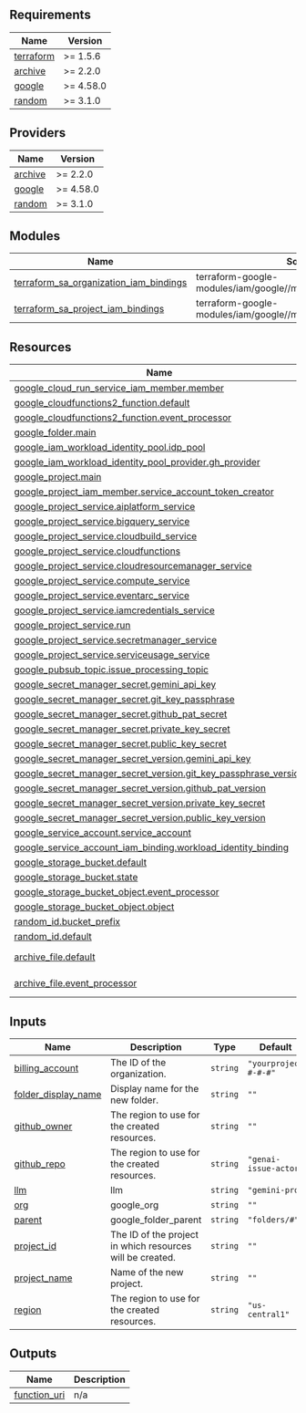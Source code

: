 <!-- BEGIN_TF_DOCS -->
## Requirements

| Name | Version |
|------|---------|
| <a name="requirement_terraform"></a> [terraform](#requirement\_terraform) | >= 1.5.6 |
| <a name="requirement_archive"></a> [archive](#requirement\_archive) | >= 2.2.0 |
| <a name="requirement_google"></a> [google](#requirement\_google) | >= 4.58.0 |
| <a name="requirement_random"></a> [random](#requirement\_random) | >= 3.1.0 |

## Providers

| Name | Version |
|------|---------|
| <a name="provider_archive"></a> [archive](#provider\_archive) | >= 2.2.0 |
| <a name="provider_google"></a> [google](#provider\_google) | >= 4.58.0 |
| <a name="provider_random"></a> [random](#provider\_random) | >= 3.1.0 |

## Modules

| Name | Source | Version |
|------|--------|---------|
| <a name="module_terraform_sa_organization_iam_bindings"></a> [terraform\_sa\_organization\_iam\_bindings](#module\_terraform\_sa\_organization\_iam\_bindings) | terraform-google-modules/iam/google//modules/organizations_iam | 7.6.0 |
| <a name="module_terraform_sa_project_iam_bindings"></a> [terraform\_sa\_project\_iam\_bindings](#module\_terraform\_sa\_project\_iam\_bindings) | terraform-google-modules/iam/google//modules/projects_iam | 7.6.0 |

## Resources

| Name | Type |
|------|------|
| [google_cloud_run_service_iam_member.member](https://registry.terraform.io/providers/hashicorp/google/latest/docs/resources/cloud_run_service_iam_member) | resource |
| [google_cloudfunctions2_function.default](https://registry.terraform.io/providers/hashicorp/google/latest/docs/resources/cloudfunctions2_function) | resource |
| [google_cloudfunctions2_function.event_processor](https://registry.terraform.io/providers/hashicorp/google/latest/docs/resources/cloudfunctions2_function) | resource |
| [google_folder.main](https://registry.terraform.io/providers/hashicorp/google/latest/docs/resources/folder) | resource |
| [google_iam_workload_identity_pool.idp_pool](https://registry.terraform.io/providers/hashicorp/google/latest/docs/resources/iam_workload_identity_pool) | resource |
| [google_iam_workload_identity_pool_provider.gh_provider](https://registry.terraform.io/providers/hashicorp/google/latest/docs/resources/iam_workload_identity_pool_provider) | resource |
| [google_project.main](https://registry.terraform.io/providers/hashicorp/google/latest/docs/resources/project) | resource |
| [google_project_iam_member.service_account_token_creator](https://registry.terraform.io/providers/hashicorp/google/latest/docs/resources/project_iam_member) | resource |
| [google_project_service.aiplatform_service](https://registry.terraform.io/providers/hashicorp/google/latest/docs/resources/project_service) | resource |
| [google_project_service.bigquery_service](https://registry.terraform.io/providers/hashicorp/google/latest/docs/resources/project_service) | resource |
| [google_project_service.cloudbuild_service](https://registry.terraform.io/providers/hashicorp/google/latest/docs/resources/project_service) | resource |
| [google_project_service.cloudfunctions](https://registry.terraform.io/providers/hashicorp/google/latest/docs/resources/project_service) | resource |
| [google_project_service.cloudresourcemanager_service](https://registry.terraform.io/providers/hashicorp/google/latest/docs/resources/project_service) | resource |
| [google_project_service.compute_service](https://registry.terraform.io/providers/hashicorp/google/latest/docs/resources/project_service) | resource |
| [google_project_service.eventarc_service](https://registry.terraform.io/providers/hashicorp/google/latest/docs/resources/project_service) | resource |
| [google_project_service.iamcredentials_service](https://registry.terraform.io/providers/hashicorp/google/latest/docs/resources/project_service) | resource |
| [google_project_service.run](https://registry.terraform.io/providers/hashicorp/google/latest/docs/resources/project_service) | resource |
| [google_project_service.secretmanager_service](https://registry.terraform.io/providers/hashicorp/google/latest/docs/resources/project_service) | resource |
| [google_project_service.serviceusage_service](https://registry.terraform.io/providers/hashicorp/google/latest/docs/resources/project_service) | resource |
| [google_pubsub_topic.issue_processing_topic](https://registry.terraform.io/providers/hashicorp/google/latest/docs/resources/pubsub_topic) | resource |
| [google_secret_manager_secret.gemini_api_key](https://registry.terraform.io/providers/hashicorp/google/latest/docs/resources/secret_manager_secret) | resource |
| [google_secret_manager_secret.git_key_passphrase](https://registry.terraform.io/providers/hashicorp/google/latest/docs/resources/secret_manager_secret) | resource |
| [google_secret_manager_secret.github_pat_secret](https://registry.terraform.io/providers/hashicorp/google/latest/docs/resources/secret_manager_secret) | resource |
| [google_secret_manager_secret.private_key_secret](https://registry.terraform.io/providers/hashicorp/google/latest/docs/resources/secret_manager_secret) | resource |
| [google_secret_manager_secret.public_key_secret](https://registry.terraform.io/providers/hashicorp/google/latest/docs/resources/secret_manager_secret) | resource |
| [google_secret_manager_secret_version.gemini_api_key](https://registry.terraform.io/providers/hashicorp/google/latest/docs/resources/secret_manager_secret_version) | resource |
| [google_secret_manager_secret_version.git_key_passphrase_version](https://registry.terraform.io/providers/hashicorp/google/latest/docs/resources/secret_manager_secret_version) | resource |
| [google_secret_manager_secret_version.github_pat_version](https://registry.terraform.io/providers/hashicorp/google/latest/docs/resources/secret_manager_secret_version) | resource |
| [google_secret_manager_secret_version.private_key_secret](https://registry.terraform.io/providers/hashicorp/google/latest/docs/resources/secret_manager_secret_version) | resource |
| [google_secret_manager_secret_version.public_key_version](https://registry.terraform.io/providers/hashicorp/google/latest/docs/resources/secret_manager_secret_version) | resource |
| [google_service_account.service_account](https://registry.terraform.io/providers/hashicorp/google/latest/docs/resources/service_account) | resource |
| [google_service_account_iam_binding.workload_identity_binding](https://registry.terraform.io/providers/hashicorp/google/latest/docs/resources/service_account_iam_binding) | resource |
| [google_storage_bucket.default](https://registry.terraform.io/providers/hashicorp/google/latest/docs/resources/storage_bucket) | resource |
| [google_storage_bucket.state](https://registry.terraform.io/providers/hashicorp/google/latest/docs/resources/storage_bucket) | resource |
| [google_storage_bucket_object.event_processor](https://registry.terraform.io/providers/hashicorp/google/latest/docs/resources/storage_bucket_object) | resource |
| [google_storage_bucket_object.object](https://registry.terraform.io/providers/hashicorp/google/latest/docs/resources/storage_bucket_object) | resource |
| [random_id.bucket_prefix](https://registry.terraform.io/providers/hashicorp/random/latest/docs/resources/id) | resource |
| [random_id.default](https://registry.terraform.io/providers/hashicorp/random/latest/docs/resources/id) | resource |
| [archive_file.default](https://registry.terraform.io/providers/hashicorp/archive/latest/docs/data-sources/file) | data source |
| [archive_file.event_processor](https://registry.terraform.io/providers/hashicorp/archive/latest/docs/data-sources/file) | data source |

## Inputs

| Name | Description | Type | Default | Required |
|------|-------------|------|---------|:--------:|
| <a name="input_billing_account"></a> [billing\_account](#input\_billing\_account) | The ID of the organization. | `string` | `"yourproject #-#-#"` | no |
| <a name="input_folder_display_name"></a> [folder\_display\_name](#input\_folder\_display\_name) | Display name for the new folder. | `string` | `""` | no |
| <a name="input_github_owner"></a> [github\_owner](#input\_github\_owner) | The region to use for the created resources. | `string` | `""` | no |
| <a name="input_github_repo"></a> [github\_repo](#input\_github\_repo) | The region to use for the created resources. | `string` | `"genai-issue-actor"` | no |
| <a name="input_llm"></a> [llm](#input\_llm) | llm | `string` | `"gemini-pro"` | no |
| <a name="input_org"></a> [org](#input\_org) | google\_org | `string` | `""` | no |
| <a name="input_parent"></a> [parent](#input\_parent) | google\_folder\_parent | `string` | `"folders/#"` | no |
| <a name="input_project_id"></a> [project\_id](#input\_project\_id) | The ID of the project in which resources will be created. | `string` | `""` | no |
| <a name="input_project_name"></a> [project\_name](#input\_project\_name) | Name of the new project. | `string` | `""` | no |
| <a name="input_region"></a> [region](#input\_region) | The region to use for the created resources. | `string` | `"us-central1"` | no |

## Outputs

| Name | Description |
|------|-------------|
| <a name="output_function_uri"></a> [function\_uri](#output\_function\_uri) | n/a |
<!-- END_TF_DOCS -->
